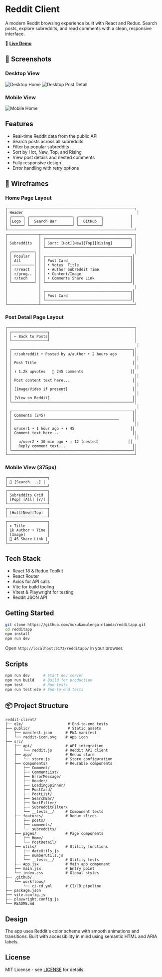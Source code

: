 # Reddit Client

A modern Reddit browsing experience built with React and Redux. Search posts, explore subreddits, and read comments with a clean, responsive interface.

🔗 **[Live Demo](https://mukukamulenga-ntanda.github.io/redditapp/)**

## 📸 Screenshots

### Desktop View
![Desktop Home](./docs/screenshots/desktop-home.png)
![Desktop Post Detail](./docs/screenshots/desktop-detail.png)

### Mobile View
![Mobile Home](./docs/screenshots/mobile-home.png)

## Features

- Real-time Reddit data from the public API
- Search posts across all subreddits
- Filter by popular subreddits
- Sort by Hot, New, Top, and Rising
- View post details and nested comments
- Fully responsive design
- Error handling with retry options

## 🎯 Wireframes

### Home Page Layout
```
┌─────────────────────────────────────────────────────────┐
│ Header                                                   │
│ ┌─────┐ ┌───────────────────┐ ┌──────────┐            │
│ │Logo │ │  Search Bar       │ │  GitHub  │            │
│ └─────┘ └───────────────────┘ └──────────┘            │
└─────────────────────────────────────────────────────────┘
┌──────────────┬──────────────────────────────────────────┐
│              │ ┌──────────────────────────────────────┐ │
│ Subreddits   │ │ Sort: [Hot][New][Top][Rising]        │ │
│              │ └──────────────────────────────────────┘ │
│ ┌──────────┐ │                                          │
│ │ Popular  │ │ ┌──────────────────────────────────────┐│
│ │ All      │ │ │ Post Card                            ││
│ │──────────│ │ │ • Votes  Title                       ││
│ │ r/react  │ │ │ • Author Subreddit Time              ││
│ │ r/prog.. │ │ │ • Content/Image                      ││
│ │ r/tech   │ │ │ • Comments Share Link                ││
│ └──────────┘ │ └──────────────────────────────────────┘│
│              │                                          │
│              │ ┌──────────────────────────────────────┐│
│              │ │ Post Card                            ││
│              │ └──────────────────────────────────────┘│
└──────────────┴──────────────────────────────────────────┘
```

### Post Detail Page Layout
```
┌─────────────────────────────────────────────────────────┐
│ ┌────────────────┐                                      │
│ │ ← Back to Posts│                                      │
│ └────────────────┘                                      │
│                                                          │
│ ┌──────────────────────────────────────────────────────┐│
│ │ r/subreddit • Posted by u/author • 2 hours ago       ││
│ │                                                       ││
│ │ Post Title                                           ││
│ │                                                       ││
│ │ ⬆ 1.2k upvotes   💬 245 comments                     ││
│ │                                                       ││
│ │ Post content text here...                            ││
│ │                                                       ││
│ │ [Image/Video if present]                             ││
│ │                                                       ││
│ │ [View on Reddit]                                     ││
│ └──────────────────────────────────────────────────────┘│
│                                                          │
│ ┌──────────────────────────────────────────────────────┐│
│ │ Comments (245)                                       ││
│ │ ───────────────────────────────────────────────      ││
│ │                                                       ││
│ │ u/user1 • 1 hour ago • ⬆ 45                         ││
│ │ Comment text here...                                 ││
│ │                                                       ││
│ │   u/user2 • 30 min ago • ⬆ 12 (nested)             ││
│ │   Reply comment text...                              ││
│ └──────────────────────────────────────────────────────┘│
└─────────────────────────────────────────────────────────┘
```

### Mobile View (375px)
```
┌──────────────────┐
│ 🔴 [Search....] │
└──────────────────┘
┌──────────────────┐
│ Subreddits Grid  │
│ [Pop] [All] [r/] │
└──────────────────┘
┌──────────────────┐
│ [Hot][New][Top]  │
└──────────────────┘
┌──────────────────┐
│ ⬆ Title          │
│ 1k Author • Time │
│ [Image]          │
│ 💬 45 Share Link │
└──────────────────┘
```

## Tech Stack

- React 18 & Redux Toolkit
- React Router
- Axios for API calls
- Vite for build tooling
- Vitest & Playwright for testing
- Reddit JSON API

## Getting Started

```bash
git clone https://github.com/mukukamulenga-ntanda/redditapp.git
cd redditapp
npm install
npm run dev
```

Open `http://localhost:5173/redditapp/` in your browser.

## Scripts

```bash
npm run dev      # Start dev server
npm run build    # Build for production
npm test         # Run tests
npm run test:e2e # End-to-end tests
```

## 📦 Project Structure

```
reddit-client/
├── e2e/                    # End-to-end tests
├── public/                 # Static assets
│   ├── manifest.json      # PWA manifest
│   └── reddit-icon.svg    # App icon
├── src/
│   ├── api/               # API integration
│   │   └── reddit.js      # Reddit API client
│   ├── app/               # Redux store
│   │   └── store.js       # Store configuration
│   ├── components/        # Reusable components
│   │   ├── Comment/
│   │   ├── CommentList/
│   │   ├── ErrorMessage/
│   │   ├── Header/
│   │   ├── LoadingSpinner/
│   │   ├── PostCard/
│   │   ├── PostList/
│   │   ├── SearchBar/
│   │   ├── SortFilter/
│   │   ├── SubredditFilter/
│   │   └── __tests__/     # Component tests
│   ├── features/          # Redux slices
│   │   ├── posts/
│   │   ├── comments/
│   │   └── subreddits/
│   ├── pages/             # Page components
│   │   ├── Home/
│   │   └── PostDetail/
│   ├── utils/             # Utility functions
│   │   ├── dateUtils.js
│   │   ├── numberUtils.js
│   │   └── __tests__/     # Utility tests
│   ├── App.jsx            # Main app component
│   ├── main.jsx           # Entry point
│   └── index.css          # Global styles
├── .github/
│   └── workflows/
│       └── ci-cd.yml      # CI/CD pipeline
├── package.json
├── vite.config.js
├── playwright.config.js
└── README.md
```

## Design

The app uses Reddit's color scheme with smooth animations and transitions. Built with accessibility in mind using semantic HTML and ARIA labels.

## License

MIT License - see [LICENSE](LICENSE) for details.

